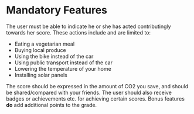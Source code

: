 # Mandatory Features
The user must be able to indicate he or she has acted contributingly towards her score. These actions include and are limited to:
* Eating a vegetarian meal
* Buying local produce
* Using the bike instead of the car
* Using public transport instead of the car
* Lowering the temperature of your home
* Installing solar panels

The score should be expressed in the amount of CO2 you save, and should be shared/compared with your friends. The user should also receive badges or achievements etc. for achieving certain scores. Bonus features **do** add additional points to the grade.
